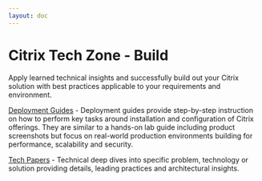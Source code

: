 ```yaml
---
layout: doc
---
```

# Citrix Tech Zone - Build

Apply learned technical insights and successfully build out your Citrix solution with best practices applicable to your requirements and environment.

[Deployment Guides](/en-us/tech-zone/build/deployment-guides.html) - Deployment guides provide step-by-step instruction on how to perform key tasks around installation and configuration of Citrix offerings. They are similar to a hands-on lab guide including product screenshots but focus on real-world production environments building for performance, scalability and security.

[Tech Papers](/en-us/tech-zone/build/tech-papers.html) - Technical deep dives into specific problem, technology or solution providing details, leading practices and architectural insights.
